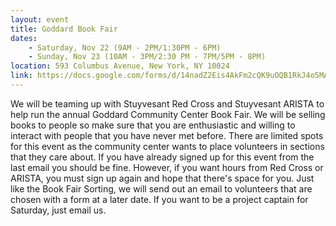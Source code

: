 ```yaml
---
layout: event
title: Goddard Book Fair
dates:
    - Saturday, Nov 22 (9AM - 2PM/1:30PM - 6PM)
    - Sunday, Nov 23 (10AM - 3PM/2:30 PM - 7PM/5PM - 8PM)
location: 593 Columbus Avenue, New York, NY 10024
link: https://docs.google.com/forms/d/14nadZ2Eis4AkFm2cQK9uOQB1RkJ4o5MAOTd4bNGLf8U/viewform
---
```

We will be teaming up with Stuyvesant Red Cross and Stuyvesant ARISTA to help run the annual Goddard Community Center Book Fair. We will be selling books to people so make sure that you are enthusiastic and willing to interact with people that you have never met before. There are limited spots for this event as the community center wants to place volunteers in sections that they care about. If you have already signed up for this event from the last email you should be fine. However, if you want hours from Red Cross or ARISTA, you must sign up again and hope that there's space for you. Just like the Book Fair Sorting, we will send out an email to volunteers that are chosen with a form at a later date. If you want to be a project captain for Saturday, just email us.